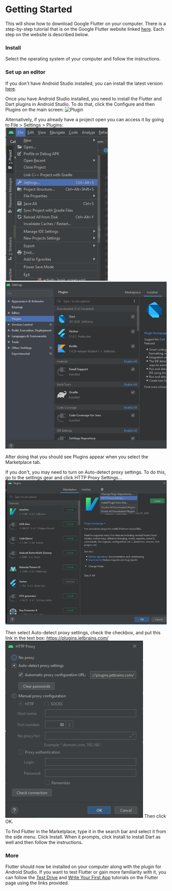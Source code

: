 # Getting Started

This will show how to download Google Flutter on your computer. There is a step-by-step tutorial that is on the Google Flutter website linked [here](https://flutter.dev/docs/get-started/install). Each step on the website is described below.

### Install

Select the operating system of your computer and follow the instructions.

### Set up an editor

If you don't have Android Studio installed, you can install the latest version [here](https://developer.android.com/studio).

Once you have Android Studio installed, you need to install the Flutter and Dart plugins in Android Studio.
To do that, click the Configure and then Plugins on the main screen:
![Plugin](Images/HomeToPlugin)

Alternatively, if you already have a project open you can access it by going to File > Settings > Plugins:
![File Menu](Images/FileScreen.png)
![Plugin Menu](Images/PluginInProject.png)

After doing that you should see Plugins appear when you select the Marketplace tab.

If you don't, you may need to turn on Auto-detect proxy settings.
To do this, go to the settings gear and click HTTP Proxy Settings...
![Proxy Settings](Images/ProxySettings.png)

Then select Auto-detect proxy settings, check the checkbox, and put this link in the text box: https://plugins.jetbrains.com/
![Auto Detect](Images/AutoDetect.png)
Then click OK.

To find Flutter in the Marketplace, type it in the search bar and select it from the side menu.
Click Install. When it prompts, click Install to install Dart as well and then follow the instructions.

### More

Flutter should now be installed on your computer along with the plugin for Android Studio. If you want to test Flutter or gain more familiarity with it, you can follow the [Test Drive](https://flutter.dev/docs/get-started/test-drive) and [Write Your First App](https://flutter.dev/docs/get-started/codelab) tutorials on the Flutter page using the links provided.
